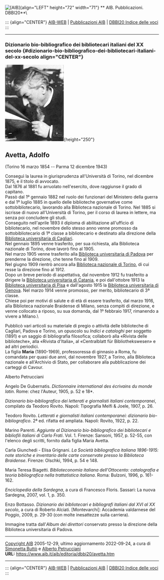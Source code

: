 ![\[AIB\]](/aib/wi/aibv72.gif){align="LEFT" height="72" width="71"}
** AIB. Pubblicazioni. DBBI20**\

::: {align="CENTER"}
[AIB-WEB](/) \| [Pubblicazioni AIB](/pubblicazioni/) \| [DBBI20 Indice
delle voci](dbbi20.htm)
:::

------------------------------------------------------------------------

### Dizionario bio-bibliografico dei bibliotecari italiani del XX secolo {#dizionario-bio-bibliografico-dei-bibliotecari-italiani-del-xx-secolo align="CENTER"}

![\[Ritratto\]](avetta.jpg){height="250"}

## Avetta, Adolfo

(Torino 16 marzo 1854 -- Parma 12 dicembre 1943)

Conseguì la laurea in giurisprudenza all\'Università di Torino, nel
dicembre 1875, e il titolo di avvocato.\
Dal 1876 al 1881 fu arruolato nell\'esercito, dove raggiunse il grado di
capitano.\
Passò dal 1º gennaio 1882 nel ruolo dei funzionari del Ministero della
guerra e dal 1º luglio 1885 in quello delle biblioteche governative come
sottobibliotecario, lavorando alla Biblioteca nazionale di Torino. Nel
1885 si iscrisse di nuovo all\'Università di Torino, per il corso di
laurea in lettere, ma senza poi concludere gli studi.\
Conseguito nell\'aprile 1893 il diploma di abilitazione all\'ufficio di
bibliotecario, nel novembre dello stesso anno venne promosso da
sottobibliotecario di 1ª classe a bibliotecario e destinato alla
direzione della [Biblioteca universitaria di
Cagliari](/aib/stor/teche/ca-uni.htm).\
Nel gennaio 1895 venne trasferito, per sua richiesta, alla Biblioteca
nazionale di Torino, dove lavorò fino al 1905.\
Nel marzo 1905 venne trasferito alla [Biblioteca universitaria di
Padova](/aib/stor/teche/pd-uni.htm) per prenderne la direzione, che
tenne fino al 1909.\
Nel giugno 1909 rientrò ancora alla [Biblioteca nazionale di
Torino](/aib/stor/teche/to-naz.htm), di cui resse la direzione fino al
1912.\
Dopo un breve periodo di aspettativa, dal novembre 1912 fu trasferito a
dirigere la [Biblioteca universitaria di
Catania](/aib/stor/teche/ct-uni.htm), e poi dall\'ottobre 1913 la
[Biblioteca universitaria di Pisa](/aib/stor/teche/pi-uni.htm) e
dall\'agosto 1915 la [Biblioteca universitaria di
Genova](/aib/stor/teche/ge-uni.htm). Nel marzo 1914 venne promosso, per
merito, bibliotecario di 3ª classe.\
Chiese poi per motivi di salute e di età di essere trasferito, dal marzo
1916, alla Biblioteca nazionale Braidense di Milano, senza compiti di
direzione, e venne collocato a riposo, su sua domanda, dal 1º febbraio
1917, rimanendo a vivere a Milano.\

Pubblicò vari articoli su materiale di pregio o attività delle
biblioteche di Cagliari, Padova e Torino, un opuscolo su *Indici e
cataloghi* per soggetto (1891) e un saggio di bibliografia filosofica;
collaborò alla «Rivista delle biblioteche», alla «Rivista d\'Italia», al
«Centralblatt für Bibliothekswesen» e ad altri periodici.\
La figlia **Maria** (1890-1969), professoressa di ginnasio a Roma, fu
comandata per quasi due anni, dal novembre 1927, a Torino, alla
Biblioteca nazionale e all\'Archivio di Stato, per collaborare alla
pubblicazione dei carteggi di Cavour.

Alberto Petrucciani

Angelo De Gubernatis. *Dictionnaire international des écrivains du monde
latin*. Rome: chez l\'Auteur, 1905, p. 52 e 18\*.

*Dizionario bio-bibliografico dei letterati e giornalisti italiani
contemporanei*, compilato da Teodoro Rovito. Napoli: Tipografia Melfi &
Joele, 1907, p. 26.

Teodoro Rovito. *Letterati e giornalisti italiani contemporanei:
dizionario bio-bibliografico*. 2ª ed. rifatta ed ampliata. Napoli:
Rovito, 1922, p. 22.

Marino Parenti. *Aggiunte al Dizionario bio-bibliografico dei
bibliotecari e bibliofili italiani di Carlo Frati*. Vol. 1. Firenze:
Sansoni, 1957, p. 52-55, con l\'elenco degli scritti, fornito dalla
figlia Maria Avetta.

Carla Giunchedi - Elisa Grignani. *La Società bibliografica italiana
1896-1915: note storiche e inventario delle carte conservate presso la
Biblioteca Braidense*. Firenze: Olschki, 1994, p. 54 e 148.

Maria Teresa Biagetti. *Biblioteconomia italiana dell\'Ottocento:
catalografia e teoria bibliografica nella trattatistica italiana*. Roma:
Bulzoni, 1996, p. 161-162.

*Enciclopedia della Sardegna*, a cura di Francesco Floris. Sassari: La
nuova Sardegna, 2007, vol. 1, p. 350.

Enzo Bottasso. *Dizionario dei bibliotecari e bibliografi italiani dal
XVI al XX secolo*, a cura di Roberto Alciati. \[Montevarchi\]: Accademia
valdarnese del Poggio, 2009, p. 29-30 (con molte inesattezze sulla
carriera).

Immagine tratta dall\'*Album dei direttori* conservato presso la
direzione della Biblioteca universitaria di Padova.

------------------------------------------------------------------------

[Copyright AIB](/su-questo-sito/dichiarazione-di-copyright-aib-web/)
2005-12-29, ultimo aggiornamento 2022-09-24, a cura di [Simonetta
Buttò](/aib/redazione3.htm) e [Alberto
Petrucciani](/su-questo-sito/redazione-aib-web/)\
**URL:** https://www.aib.it/aib/editoria/dbbi20/avetta.htm

------------------------------------------------------------------------

::: {align="CENTER"}
[AIB-WEB](/) \| [Pubblicazioni AIB](/pubblicazioni/) \| [DBBI20 Indice
delle voci](dbbi20.htm)
:::
